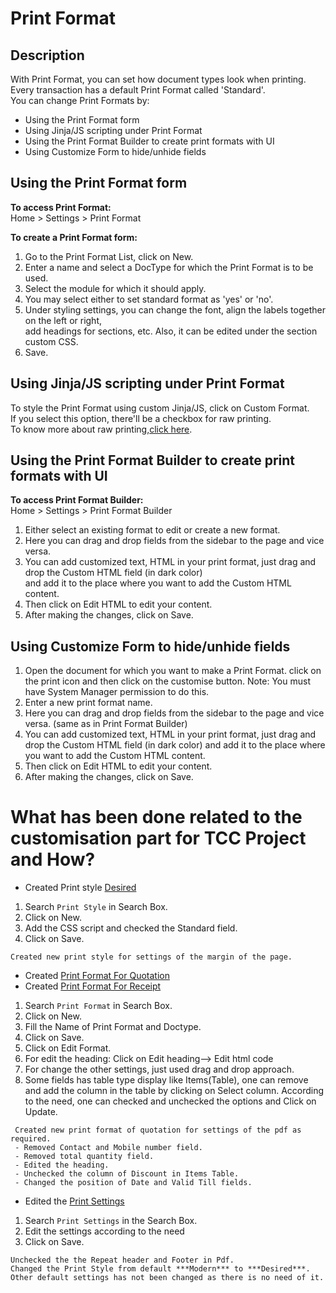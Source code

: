 # Print Format

## Description
With Print Format, you can set how document types look when printing.  
Every transaction has a default Print Format called 'Standard'.  
You can change Print Formats by:  
   * Using the Print Format form
   * Using Jinja/JS scripting under Print Format
   * Using the Print Format Builder to create print formats with UI
   * Using Customize Form to hide/unhide fields

## Using the Print Format form

**To access Print Format:**  
Home > Settings > Print Format  

**To create a Print Format form:**   
1. Go to the Print Format List, click on New.  
2. Enter a name and select a DocType for which the Print Format is to be used.  
3. Select the module for which it should apply.  
4. You may select either to set standard format as 'yes' or 'no'.
5. Under styling settings, you can change the font, align the labels together on the left or right,  
add headings for sections, etc. Also, it can be edited under the section custom CSS.
7. Save.

## Using Jinja/JS scripting under Print Format
To style the Print Format using custom Jinja/JS, click on Custom Format.  
If you select this option, there'll be a checkbox for raw printing.  
To know more about raw printing,[click here](https://docs.erpnext.com/docs/user/manual/en/setting-up/print/raw-printing).  

## Using the Print Format Builder to create print formats with UI

**To access Print Format Builder:**  
Home > Settings > Print Format Builder  

1. Either select an existing format to edit or create a new format.
2. Here you can drag and drop fields from the sidebar to the page and vice versa.
3. You can add customized text, HTML in your print format, just drag and drop the Custom HTML field (in dark color)</br> 
and add it to the place where you want to add the Custom HTML content.
4. Then click on Edit HTML to edit your content.
5. After making the changes, click on Save.

## Using Customize Form to hide/unhide fields

1. Open the document for which you want to make a Print Format. click on the print icon and then click on the customise button. Note: You must have System Manager permission to do this.
2. Enter a new print format name.
3. Here you can drag and drop fields from the sidebar to the page and vice versa. (same as in Print Format Builder)
4. You can add customized text, HTML in your print format, just drag and drop the Custom HTML field (in dark color) and add it to the place where you want to add the Custom HTML content.
5. Then click on Edit HTML to edit your content.
6. After making the changes, click on Save.


# **What has been done related to the customisation part for TCC Project and How?**

- Created Print style [Desired](https://erp.gndec.ac.in/desk#Form/Print%20Style/Desired)

1. Search ```Print Style``` in Search Box.
2. Click on New.
3. Add the CSS script and checked the Standard field.
4. Click on Save.
```
Created new print style for settings of the margin of the page.
```

- Created [Print Format For Quotation](https://erp.gndec.ac.in/desk#print-format-builder/Print%20Format%20for%20Quotation)
- Created [Print Format For Receipt](https://erp.gndec.ac.in/desk#print-format-builder/Print%20Format%20of%20Receipt)
 
1. Search ```Print Format``` in Search Box.
2. Click on New.
3. Fill the Name of Print Format and Doctype.
4. Click on Save.
5. Click on Edit Format.
6. For edit the heading: Click on Edit heading--> Edit html code
7. For change the other settings, just used drag and drop approach.
8. Some fields has table type display like Items(Table), one can remove and add the column in the table by clicking on Select column.
According to the need, one can checked and unchecked the options and Click on Update.

```
 Created new print format of quotation for settings of the pdf as required.
 - Removed Contact and Mobile number field.
 - Removed total quantity field.
 - Edited the heading.
 - Unchecked the column of Discount in Items Table.
 - Changed the position of Date and Valid Till fields.
```

- Edited the [Print Settings](https://erp.gndec.ac.in/desk#Form/Print%20Settings)
1. Search ```Print Settings``` in the Search Box.
2. Edit the settings according to the need
3. Click on Save.
```
Unchecked the the Repeat header and Footer in Pdf.
Changed the Print Style from default ***Modern*** to ***Desired***.
Other default settings has not been changed as there is no need of it.
```

